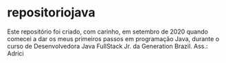 # repositoriojava
Este repositório foi criado, com carinho, em setembro de 2020 quando comecei 
a dar os meus primeiros passos em programação Java, durante o curso de
Desenvolvedora Java FullStack Jr. da Generation Brazil.
Ass.: Adrici
